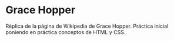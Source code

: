 # Grace Hopper

Réplica de la página de Wikipedia de Grace Hopper. Práctica inicial poniendo en práctica conceptos de HTML y CSS.